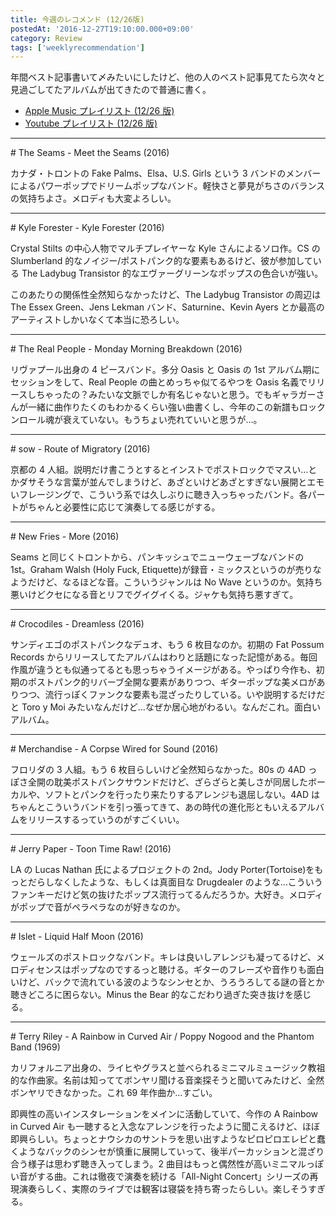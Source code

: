 ```yaml
---
title: 今週のレコメンド (12/26版)
postedAt: '2016-12-27T19:10:00.000+09:00'
category: Review
tags: ['weeklyrecommendation']
---
```


年間ベスト記事書いて〆みたいにしたけど、他の人のベスト記事見てたら次々と見過ごしてたアルバムが出てきたので普通に書く。

- [Apple Music プレイリスト (12/26 版)](https://itunes.apple.com/jp/playlist/jin-zhounorekomendo-12-26ban/idpl.d0419ea9e1c74f0a8d29b7fc5b8f3d0e)
- [Youtube プレイリスト (12/26 版)](https://www.youtube.com/playlist?list=PLegnWsUgQaydhQpD8d72aLI0hpdBMw1Cy)

---

\# The Seams - Meet the Seams (2016)

カナダ・トロントの Fake Palms、Elsa、U.S. Girls という 3 バンドのメンバーによるパワーポップでドリームポップなバンド。軽快さと夢見がちさのバランスの気持ちよさ。メロディも大変よろしい。

---

\# Kyle Forester - Kyle Forester (2016)

Crystal Stilts の中心人物でマルチプレイヤーな Kyle さんによるソロ作。CS の Slumberland 的なノイジー/ポストパンク的な要素もあるけど、彼が参加している The Ladybug Transistor 的なエヴァーグリーンなポップスの色合いが強い。

このあたりの関係性全然知らなかったけど、The Ladybug Transistor の周辺は The Essex Green、Jens Lekman バンド、Saturnine、Kevin Ayers とか最高のアーティストしかいなくて本当に恐ろしい。

---

\# The Real People - Monday Morning Breakdown (2016)

リヴァプール出身の 4 ピースバンド。多分 Oasis と Oasis の 1st アルバム期にセッションをして、Real People の曲とめっちゃ似てるやつを Oasis 名義でリリースしちゃったの？みたいな文脈でしか有名じゃないと思う。でもギャラガーさんが一緒に曲作りたくのもわかるくらい強い曲書くし、今年のこの新譜もロックンロール魂が衰えていない。もうちょい売れていいと思うが…。

---

\# sow - Route of Migratory (2016)

京都の 4 人組。説明だけ書こうとするとインストでポストロックでマスい…とかダサそうな言葉が並んでしまうけど、あざといけどあざとすぎない展開とエモいフレージングで、こういう系では久しぶりに聴き入っちゃったバンド。各パートがちゃんと必要性に応じて演奏してる感じがする。

---

\# New Fries - More (2016)

Seams と同じくトロントから、パンキッシュでニューウェーブなバンドの 1st。Graham Walsh (Holy Fuck, Etiquette)が録音・ミックスというのが売りなようだけど、なるほどな音。こういうジャンルは No Wave というのか。気持ち悪いけどクセになる音とリフでグイグイくる。ジャケも気持ち悪すぎて。

---

\# Crocodiles - Dreamless (2016)

サンディエゴのポストパンクなデュオ、もう 6 枚目なのか。初期の Fat Possum Records からリリースしてたアルバムはわりと話題になった記憶がある。毎回作風が違うとも似通ってるとも思っちゃうイメージがある。やっぱり今作も、初期のポストパンク的リバーブ全開な要素がありつつ、ギターポップな美メロがありつつ、流行っぽくファンクな要素も混ざったりしている。いや説明するだけだと Toro y Moi みたいなんだけど…なぜか居心地がわるい。なんだこれ。面白いアルバム。

---

\# Merchandise - A Corpse Wired for Sound (2016)

フロリダの 3 人組。もう 6 枚目らしいけど全然知らなかった。80s の 4AD っぽさ全開の耽美ポストパンクサウンドだけど、ざらざらと美しさが同居したボーカルや、ソフトとパンクを行ったり来たりするアレンジも退屈しない。4AD はちゃんとこういうバンドを引っ張ってきて、あの時代の進化形ともいえるアルバムをリリースするっていうのがすごくいい。

---

\# Jerry Paper - Toon Time Raw! (2016)

LA の Lucas Nathan 氏によるプロジェクトの 2nd。Jody Porter(Tortoise)をもっとだらしなくしたような、もしくは真面目な Drugdealer のような…こういうファンキーだけど気の抜けたポップス流行ってるんだろうか。大好き。メロディがポップで音がペラペラなのが好きなのか。

---

\# Islet - Liquid Half Moon (2016)

ウェールズのポストロックなバンド。キレは良いしアレンジも凝ってるけど、メロディセンスはポップなのでするっと聴ける。ギターのフレーズや音作りも面白いけど、バックで流れている波のようなシンセとか、うろうろしてる謎の音とか聴きどころに困らない。Minus the Bear 的なこだわり過ぎた突き抜けを感じる。

---

\# Terry Riley - A Rainbow in Curved Air / Poppy Nogood and the Phantom Band (1969)

カリフォルニア出身の、ライヒやグラスと並べられるミニマルミュージック教祖的な作曲家。名前は知っててボンヤリ聞ける音楽探そうと聞いてみたけど、全然ボンヤリできなかった。これ 69 年作曲か…すごい。

即興性の高いインスタレーションをメインに活動していて、今作の A Rainbow in Curved Air も一聴すると入念なアレンジを行ったように聞こえるけど、ほぼ即興らしい。ちょっとナウシカのサントラを思い出すようなピロピロエレピと蠢くようなバックのシンセが慎重に展開していって、後半パーカッションと混ざり合う様子は思わず聴き入ってしまう。2 曲目はもっと偶然性が高いミニマルっぽい音がする曲。これは徹夜で演奏を続ける「All-Night Concert」シリーズの再現演奏らしく、実際のライブでは観客は寝袋を持ち寄ったらしい。楽しそうすぎる。
